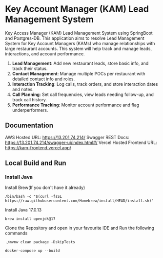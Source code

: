 # Key Account Manager (KAM) Lead Management System
Key Access Manager (KAM) Lead Management System using SpringBoot and Postgres-DB. This application aims to resolve  Lead Management System for Key Account Managers (KAMs) who manage relationships with large restaurant accounts. This system will help track and manage leads, interactions, and account performance.

1. **Lead Management**: Add new restaurant leads, store basic info, and track their status.
2. **Contact Management**: Manage multiple POCs per restaurant with detailed contact info and roles.
3. **Interaction Tracking**: Log calls, track orders, and store interaction dates and notes.
4. **Call Planning**: Set call frequencies, view leads needing follow-up, and track call history.
5. **Performance Tracking**: Monitor account performance and flag underperformers.

## Documentation
AWS Hosted URL: https://13.201.74.214/
Swagger REST Docs: https://13.201.74.214/swagger-ui/index.html#/
Vercel Hosted Frontend URL: https://kam-frontend.vercel.app/

## Local Build and Run
### Install Java
Install Brew(If you don't have it already)
```shell
/bin/bash -c "$(curl -fsSL https://raw.githubusercontent.com/Homebrew/install/HEAD/install.sh)"
```
Install Java 17.0.13
```shell
brew install openjdk@17
```
Clone the Repository and open in your favourite IDE and Run the following commands
```shell
./mvnw clean package -DskipTests
```

```shell
docker-compose up --build
```
